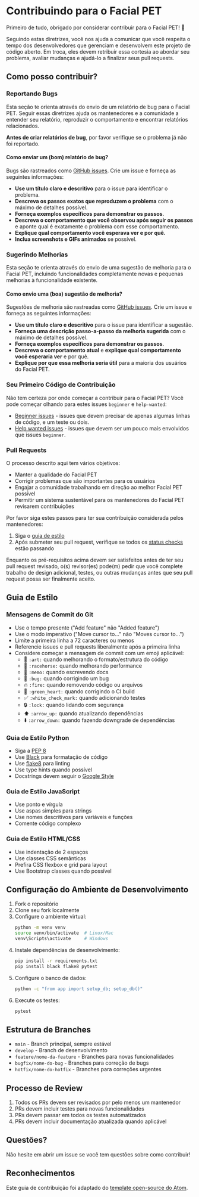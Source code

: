 # Contribuindo para o Facial PET

Primeiro de tudo, obrigado por considerar contribuir para o Facial PET! 🎉

Seguindo estas diretrizes, você nos ajuda a comunicar que você respeita o tempo dos desenvolvedores que gerenciam e desenvolvem este projeto de código aberto. Em troca, eles devem retribuir essa cortesia ao abordar seu problema, avaliar mudanças e ajudá-lo a finalizar seus pull requests.

## Como posso contribuir?

### Reportando Bugs

Esta seção te orienta através do envio de um relatório de bug para o Facial PET. Seguir essas diretrizes ajuda os mantenedores e a comunidade a entender seu relatório, reproduzir o comportamento e encontrar relatórios relacionados.

**Antes de criar relatórios de bug**, por favor verifique se o problema já não foi reportado.

#### Como enviar um (bom) relatório de bug?

Bugs são rastreados como [GitHub issues](https://github.com/seu-usuario/facial-pet/issues). Crie um issue e forneça as seguintes informações:

* **Use um título claro e descritivo** para o issue para identificar o problema.
* **Descreva os passos exatos que reproduzem o problema** com o máximo de detalhes possível.
* **Forneça exemplos específicos para demonstrar os passos**.
* **Descreva o comportamento que você observou após seguir os passos** e aponte qual é exatamente o problema com esse comportamento.
* **Explique qual comportamento você esperava ver e por quê.**
* **Inclua screenshots e GIFs animados** se possível.

### Sugerindo Melhorias

Esta seção te orienta através do envio de uma sugestão de melhoria para o Facial PET, incluindo funcionalidades completamente novas e pequenas melhorias à funcionalidade existente.

#### Como envio uma (boa) sugestão de melhoria?

Sugestões de melhoria são rastreadas como [GitHub issues](https://github.com/seu-usuario/facial-pet/issues). Crie um issue e forneça as seguintes informações:

* **Use um título claro e descritivo** para o issue para identificar a sugestão.
* **Forneça uma descrição passo-a-passo da melhoria sugerida** com o máximo de detalhes possível.
* **Forneça exemplos específicos para demonstrar os passos**.
* **Descreva o comportamento atual** e **explique qual comportamento você esperaria ver** e por quê.
* **Explique por que essa melhoria seria útil** para a maioria dos usuários do Facial PET.

### Seu Primeiro Código de Contribuição

Não tem certeza por onde começar a contribuir para o Facial PET? Você pode começar olhando para estes issues `beginner` e `help-wanted`:

* [Beginner issues](https://github.com/seu-usuario/facial-pet/labels/beginner) - issues que devem precisar de apenas algumas linhas de código, e um teste ou dois.
* [Help wanted issues](https://github.com/seu-usuario/facial-pet/labels/help%20wanted) - issues que devem ser um pouco mais envolvidos que issues `beginner`.

### Pull Requests

O processo descrito aqui tem vários objetivos:

- Manter a qualidade do Facial PET
- Corrigir problemas que são importantes para os usuários
- Engajar a comunidade trabalhando em direção ao melhor Facial PET possível
- Permitir um sistema sustentável para os mantenedores do Facial PET revisarem contribuições

Por favor siga estes passos para ter sua contribuição considerada pelos mantenedores:

1. Siga o [guia de estilo](#guia-de-estilo)
2. Após submeter seu pull request, verifique se todos os [status checks](https://help.github.com/articles/about-status-checks/) estão passando

Enquanto os pré-requisitos acima devem ser satisfeitos antes de ter seu pull request revisado, o(s) revisor(es) pode(m) pedir que você complete trabalho de design adicional, testes, ou outras mudanças antes que seu pull request possa ser finalmente aceito.

## Guia de Estilo

### Mensagens de Commit do Git

* Use o tempo presente ("Add feature" não "Added feature")
* Use o modo imperativo ("Move cursor to..." não "Moves cursor to...")
* Limite a primeira linha a 72 caracteres ou menos
* Referencie issues e pull requests liberalmente após a primeira linha
* Considere começar a mensagem de commit com um emoji aplicável:
    * 🎨 `:art:` quando melhorando o formato/estrutura do código
    * 🐎 `:racehorse:` quando melhorando performance
    * 📝 `:memo:` quando escrevendo docs
    * 🐛 `:bug:` quando corrigindo um bug
    * 🔥 `:fire:` quando removendo código ou arquivos
    * 💚 `:green_heart:` quando corrigindo o CI build
    * ✅ `:white_check_mark:` quando adicionando testes
    * 🔒 `:lock:` quando lidando com segurança
    * ⬆️ `:arrow_up:` quando atualizando dependências
    * ⬇️ `:arrow_down:` quando fazendo downgrade de dependências

### Guia de Estilo Python

* Siga a [PEP 8](https://www.python.org/dev/peps/pep-0008/)
* Use [Black](https://github.com/psf/black) para formatação de código
* Use [flake8](https://flake8.pycqa.org/) para linting
* Use type hints quando possível
* Docstrings devem seguir o [Google Style](https://sphinxcontrib-napoleon.readthedocs.io/en/latest/example_google.html)

### Guia de Estilo JavaScript

* Use ponto e vírgula
* Use aspas simples para strings
* Use nomes descritivos para variáveis e funções
* Comente código complexo

### Guia de Estilo HTML/CSS

* Use indentação de 2 espaços
* Use classes CSS semânticas
* Prefira CSS flexbox e grid para layout
* Use Bootstrap classes quando possível

## Configuração do Ambiente de Desenvolvimento

1. Fork o repositório
2. Clone seu fork localmente
3. Configure o ambiente virtual:
   ```bash
   python -m venv venv
   source venv/bin/activate  # Linux/Mac
   venv\Scripts\activate     # Windows
   ```
4. Instale dependências de desenvolvimento:
   ```bash
   pip install -r requirements.txt
   pip install black flake8 pytest
   ```
5. Configure o banco de dados:
   ```bash
   python -c "from app import setup_db; setup_db()"
   ```
6. Execute os testes:
   ```bash
   pytest
   ```

## Estrutura de Branches

* `main` - Branch principal, sempre estável
* `develop` - Branch de desenvolvimento
* `feature/nome-da-feature` - Branches para novas funcionalidades
* `bugfix/nome-do-bug` - Branches para correção de bugs
* `hotfix/nome-do-hotfix` - Branches para correções urgentes

## Processo de Review

1. Todos os PRs devem ser revisados por pelo menos um mantenedor
2. PRs devem incluir testes para novas funcionalidades
3. PRs devem passar em todos os testes automatizados
4. PRs devem incluir documentação atualizada quando aplicável

## Questões?

Não hesite em abrir um issue se você tem questões sobre como contribuir!

## Reconhecimentos

Este guia de contribuição foi adaptado do [template open-source do Atom](https://github.com/atom/atom/blob/master/CONTRIBUTING.md).
